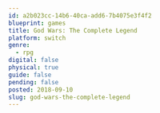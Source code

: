 ```yaml
---
id: a2b023cc-14b6-40ca-add6-7b4075e3f4f2
blueprint: games
title: God Wars: The Complete Legend
platform: switch
genre:
  - rpg
digital: false
physical: true
guide: false
pending: false
posted: 2018-09-10
slug: god-wars-the-complete-legend
---
```

